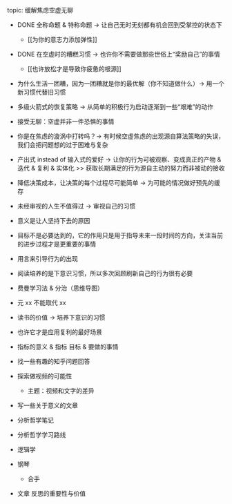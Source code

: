 topic: 缓解焦虑空虚无聊

- DONE 全称命题 & 特称命题 -> 让自己无时无刻都有机会回到受掌控的状态下
  - [[为你的意志力添加弹性]]
- DONE 在空虚时的糟糕习惯 -> 也许你不需要做那些世俗上“奖励自己”的事情
  - [[也许放松才是导致你疲惫的根源]]
- 为什么生活一团糟，因为一团糟就是你的最优解（你不知道做什么）-> 用一个新习惯代替旧习惯
- 多级火箭式的恢复策略 -> 从简单的积极行为启动逐渐到一些“艰难”的动作
- 接受无聊：空虚并非一件恐惧的事情
- 你是在焦虑的漩涡中打转吗？-> 有时候空虚焦虑的出现源自算法策略的失误，我们会把问题想的过于困难与复杂
- 产出式 instead of 输入式的爱好 -> 让你的行为可被观察、变成真正的产物 & 迭代 & 复利 & 实体化 >> 获取长期满足的行为源自主动的努力而非被动的接收
- 降低决策成本，让决策的每个过程尽可能简单 -> 为可能的情况做好预先的缓存
- 未经审视的人生不值得过 -> 审视自己的习惯
- 意义是让人坚持下去的原因
- 目标不是必要达到的，它的作用只是用于指导未来一段时间的方向，关注当前的进步过程才是更重要的事情

- 用言来引导行为的出现

- 阅读培养的是下意识习惯，所以多次回顾刷新自己的行为很有必要
- 费曼学习法 & 分治（思维导图）
- 元 xx 不能取代 xx

- 读书的价值 -> 培养下意识的习惯
- 也许它才是应用复利的最好场景
- 指标的意义 & 指标 目标 & 要做的事情

- 找一些有趣的知乎问题回答
- 探索做视频的可能性
  - 主题：视频和文字的差异
- 写一些关于意义的文章
- 分析哲学笔记
- 分析哲学学习路线
- 逻辑学
- 钢琴
  - 合手
- 文章 反思的重要性与价值
